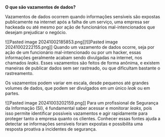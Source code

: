 **O que são vazamentos de dados?**

Vazamentos de dados ocorrem quando informações sensíveis são expostas publicamente na internet após a falha de um serviço, uma empresa ser hackeada ou até mesmo por ação de funcionários mal-intencionados que desejam prejudicar o negócio.

![[Pasted image 20241002185853.png]]![[Pasted image 20241002222155.png]]
Quando um vazamento de dados ocorre, seja por ação de um funcionário mal-intencionado ou por um hacker, essas informações geralmente acabam sendo divulgadas na internet, nos chamados _leaks_. Esses vazamentos são feitos de forma anônima, e existem maneiras de publicar dados sem ser rastreado, ou que dificultam bastante o rastreamento.

Os vazamentos podem variar em escala, desde pequenos até grandes volumes de dados, que podem ser divulgados em um único _leak_ ou em partes.


![[Pasted image 20241003202159.png]]
Para um profissional de Segurança da Informação (SI), é fundamental saber acessar e monitorar _leaks_, pois isso permite identificar possíveis vazamentos e agir rapidamente para proteger tanto a empresa quanto os clientes. Conhecer essas fontes ajuda a detectar se informações sensíveis foram expostas e possibilita uma resposta proativa a incidentes de segurança.

